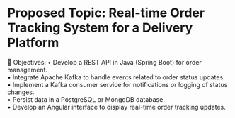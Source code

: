 # Proposed Topic: Real-time Order Tracking System for a Delivery Platform

🔹 Objectives:
    • Develop a REST API in Java (Spring Boot) for order management.  
    • Integrate Apache Kafka to handle events related to order status updates.  
    • Implement a Kafka consumer service for notifications or logging of status changes.  
    • Persist data in a PostgreSQL or MongoDB database.  
    • Develop an Angular interface to display real-time order tracking updates.  